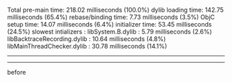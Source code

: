 Total pre-main time: 218.02 milliseconds (100.0%)
         dylib loading time: 142.75 milliseconds (65.4%)
        rebase/binding time:   7.73 milliseconds (3.5%)
            ObjC setup time:  14.07 milliseconds (6.4%)
           initializer time:  53.45 milliseconds (24.5%)
           slowest intializers :
             libSystem.B.dylib :   5.79 milliseconds (2.6%)
   libBacktraceRecording.dylib :  10.64 milliseconds (4.8%)
    libMainThreadChecker.dylib :  30.78 milliseconds (14.1%)



<hr>



<hr>


before